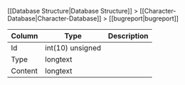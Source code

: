 [[Database Structure|Database Structure]] > [[Character-Database|Character-Database]] > [[bugreport|bugreport]]

Column | Type | Description
--- | --- | ---
Id | int(10) unsigned | 
Type | longtext | 
Content | longtext | 
